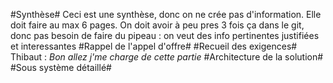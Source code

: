 #Synthèse#
Ceci est une synthèse, donc on ne crée pas d'information.
Elle doit faire au max 6 pages.
On doit avoir à peu pres 3 fois ça dans le git, donc pas besoin de faire du pipeau : on veut des info pertinentes justifiées et interessantes
#Rappel de l'appel d'offre#
#Recueil des exigences#
Thibaut : _Bon allez j'me charge de cette partie_
#Architecture de la solution#
#Sous système détaillé#
